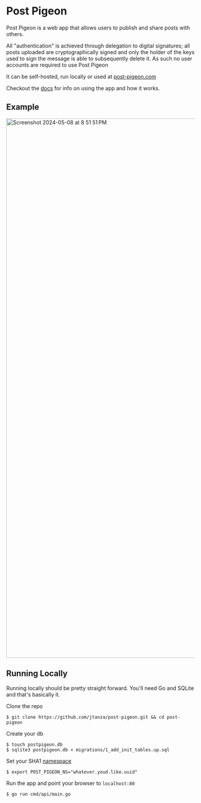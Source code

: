 # Post Pigeon

Post Pigeon is a web app that allows users to publish and share posts with others. 

All "authentication" is achieved through delegation to digital signatures; all posts uploaded are cryptographically signed and only the holder of the keys used to sign the message is able to subsequently delete it. As such no user accounts are required to use Post Pigeon

It can be self-hosted, run locally or used at [post-pigeon.com](https://post-pigeon.com)

Checkout the [docs](https://post-pigeon.com) for info on using the app and how it works.

## Example

<img width="1436" alt="Screenshot 2024-05-08 at 8 51 51 PM" src="https://github.com/jtanza/post-pigeon/assets/10635096/d7495a7e-fcc5-4a9c-b8e7-5953812f7fff">


## Running Locally

Running locally should be pretty straight forward. You'll need Go and SQLite and that's basically it.

Clone the repo
```shell
$ git clone https://github.com/jtanza/post-pigeon.git && cd post-pigeon
```
Create your db
```shell
$ touch postpigeon.db
$ sqlite3 postpigeon.db < migrations/1_add_init_tables.up.sql
```
Set your SHA1 [namespace](https://github.com/jtanza/post-pigeon/blob/main/internal/postmanager.go#L174-L179)
```shell
$ export POST_PIGEON_NS="whatever.youd.like.uuid"
```
Run the app and point your browser to `localhost:80` 
```shell
$ go run cmd/api/main.go
```

